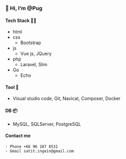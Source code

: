 ### 👋 Hi, I’m @Pug

#### Tech Stack 🙋‍♂️
- html 
- css
    - Bootstrap
- js
    - Vue js, JQuery
- php
    - Laravel, Slim                
- Go
    - Echo
      
#### Tool 🔨
  -  Visual studio code, Git, Navicat, Composer, Docker
    
#### DB 📦
  - MySQL, SQLServer, PostgreSQL

#### Contact me
    - Phone +66 96 107 8531
    - Gmail satit.ingein@gmail.com

<!---
Pugpaprika21/Pugpaprika21 is a ✨ special ✨ repository because its `README.md` (this file) appears on your GitHub profile.
You can click the Preview link to take a look at your changes.
--->
